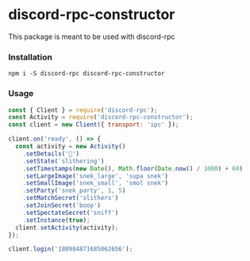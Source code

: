 # discord-rpc-constructor
This package is meant to be used with discord-rpc

### Installation
```
npm i -S discord-rpc discord-rpc-constructor
```

### Usage
```js
const { Client } = require('discord-rpc');
const Activity = require('discord-rpc-constructor');
const client = new Client({ transport: 'ipc' });

client.on('ready', () => {
  const activity = new Activity()
    .setDetails('🐍')
    .setState('slithering')
    .setTimestamps(new Date(), Math.floor(Date.now() / 1000) + 60)
    .setLargeImage('snek_large', 'supa snek')
    .setSmallImage('snek_small', 'smol snek')
    .setParty('snek_party', 1, 5)
    .setMatchSecret('slithers')
    .setJoinSecret('boop')
    .setSpectateSecret('sniff')
    .setInstance(true);
  client.setActivity(activity);
});

client.login('180984871685062656');
```